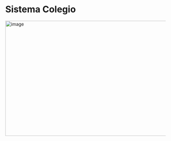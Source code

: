 # Sistema Colegio 

<img width="1877" height="362" alt="image" src="https://github.com/user-attachments/assets/e829b4a1-5763-409e-8723-6d9c1ef951fa" />
